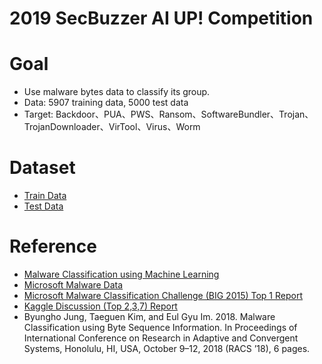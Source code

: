 # 2019 SecBuzzer AI UP! Competition

# Goal
* Use malware bytes data to classify its group.
* Data: 5907 training data, 5000 test data
* Target: Backdoor、PUA、PWS、Ransom、SoftwareBundler、Trojan、TrojanDownloader、VirTool、Virus、Worm 

# Dataset
* [Train Data](https://storage.googleapis.com/sec-static/competition/dataset/malware/train.zip)
* [Test Data](https://storage.googleapis.com/sec-static/competition/dataset/malware/test.zip)

# Reference
* [Malware Classification using Machine Learning](https://towardsdatascience.com/malware-classification-using-machine-learning-7c648fb1da79)
* [Microsoft Malware Data](https://github.com/melanieihuei/Malware-Classification)
* [Microsoft Malware Classification Challenge (BIG 2015) Top 1 Report](http://blog.kaggle.com/2015/05/26/microsoft-malware-winners-interview-1st-place-no-to-overfitting/)
* [Kaggle Discussion (Top 2,3,7) Report](https://www.kaggle.com/c/malware-classification/discussion)
* Byungho Jung, Taeguen Kim, and Eul Gyu Im. 2018. Malware Classification
using Byte Sequence Information. In Proceedings of International Conference
on Research in Adaptive and Convergent Systems, Honolulu, HI, USA, October
9–12, 2018 (RACS ’18), 6 pages.
